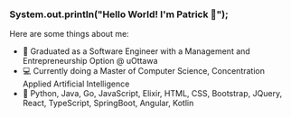 ### System.out.println("Hello World! I'm Patrick 👋");

Here are some things about me:

- 🏫 Graduated as a Software Engineer with a Management and Entrepreneurship Option @ uOttawa
- 💻 Currently doing a Master of Computer Science, Concentration Applied Artificial Intelligence
- 💬 Python, Java, Go, JavaScript, Elixir, HTML, CSS, Bootstrap, JQuery, React, TypeScript, SpringBoot, Angular, Kotlin
